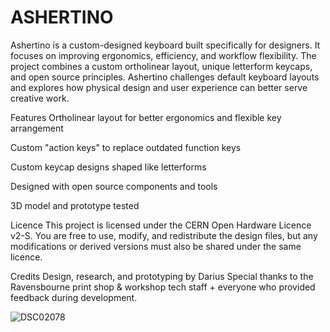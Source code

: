 # ASHERTINO
Ashertino is a custom-designed keyboard built specifically for designers. It focuses on improving ergonomics, efficiency, and workflow flexibility. The project combines a custom ortholinear layout, unique letterform keycaps, and open source principles. Ashertino challenges default keyboard layouts and explores how physical design and user experience can better serve creative work.

Features
Ortholinear layout for better ergonomics and flexible key arrangement

Custom "action keys" to replace outdated function keys

Custom keycap designs shaped like letterforms

Designed with open source components and tools

3D model and prototype tested

Licence
This project is licensed under the CERN Open Hardware Licence v2-S. You are free to use, modify, and redistribute the design files, but any modifications or derived versions must also be shared under the same licence.

Credits
Design, research, and prototyping by Darius
Special thanks to the Ravensbourne print shop & workshop tech staff + everyone who provided feedback during development.

![DSC02078](https://github.com/user-attachments/assets/6320899b-19dc-4eb5-9389-d12d6e49ba71)
